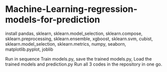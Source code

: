 # Machine-Learning-regression-models-for-prediction
install pandas, sklearn, sklearn.model_selection, sklearn.compose, sklearn.preprocessing, sklearn.ensemble, xgboost, sklearn.svm, cubist, 
sklearn.model_selection, sklearn.metrics, numpy, seaborn, matplotlib.pyplot, joblib

Run in sequence Train models.py, save the trained models.py, Load the trained models and prediction.py
Run all 3 codes in the repository in one go.

